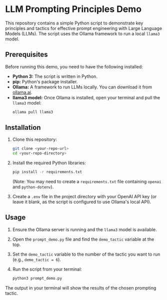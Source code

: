 # LLM Prompting Principles Demo

This repository contains a simple Python script to demonstrate key principles and tactics for effective prompt engineering with Large Language Models (LLMs). The script uses the Ollama framework to run a local `llama3` model.

## Prerequisites

Before running this demo, you need to have the following installed:

* **Python 3:** The script is written in Python.
* **pip:** Python's package installer.
* **Ollama:** A framework to run LLMs locally. You can download it from [ollama.ai](https://ollama.ai/).
* **llama3 model:** Once Ollama is installed, open your terminal and pull the `llama3` model:
    ```bash
    ollama pull llama3
    ```

## Installation

1.  Clone this repository:
    ```bash
    git clone <your-repo-url>
    cd <your-repo-directory>
    ```

2.  Install the required Python libraries:
    ```bash
    pip install -r requirements.txt
    ```
    (Note: You may need to create a `requirements.txt` file containing `openai` and `python-dotenv`).

3.  Create a `.env` file in the project directory with your OpenAI API key (or leave it blank, as the script is configured to use Ollama's local API).

## Usage

1.  Ensure the Ollama server is running and the `llama3` model is available.

2.  Open the `prompt_demo.py` file and find the `demo_tactic` variable at the top.

3.  Set the `demo_tactic` variable to the number of the tactic you want to run (e.g., `demo_tactic = 6`).

4.  Run the script from your terminal:
    ```bash
    python3 prompt_demo.py
    ```

The output in your terminal will show the results of the chosen prompting tactic.